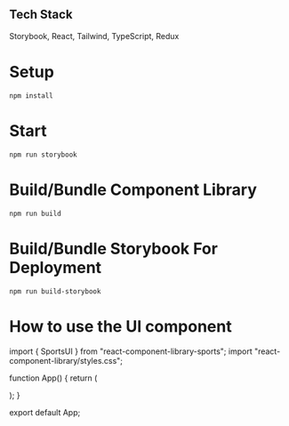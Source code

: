 ## Tech Stack 

Storybook, React, Tailwind, TypeScript, Redux 

# Setup

`npm install`

# Start

`npm run storybook`

# Build/Bundle Component Library

`npm run build`

# Build/Bundle Storybook For Deployment

`npm run build-storybook`

# How to use the UI component

import { SportsUI } from "react-component-library-sports";
import "react-component-library/styles.css";

function App() {
  return (
    <div className="App">
      <SportsUI />
    </div>
  );
}

export default App;
